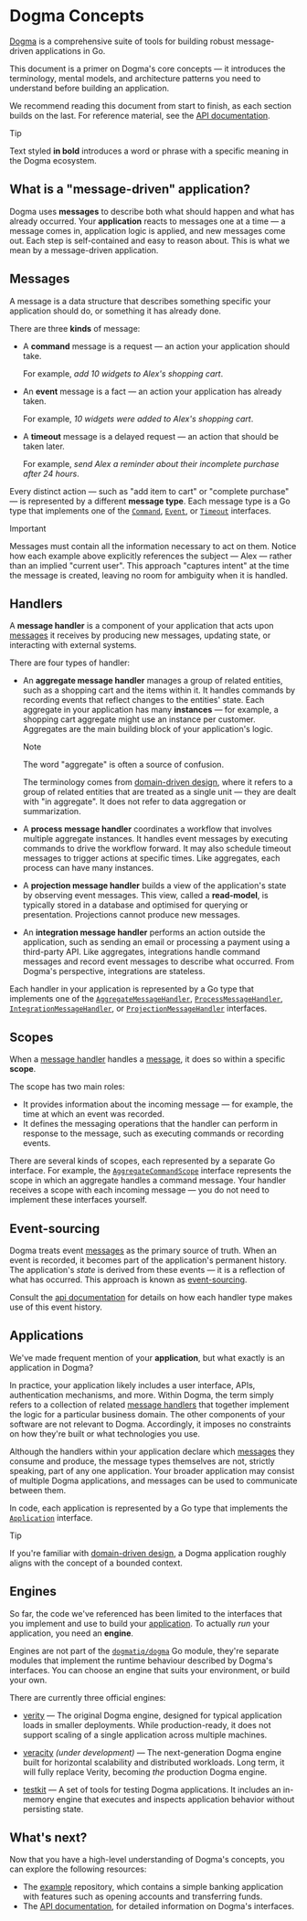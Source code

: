 # Dogma Concepts

[Dogma] is a comprehensive suite of tools for building robust message-driven
applications in Go.

This document is a primer on Dogma's core concepts — it introduces the
terminology, mental models, and architecture patterns you need to understand
before building an application.

We recommend reading this document from start to finish, as each section builds
on the last. For reference material, see the [API documentation].

> [!TIP]
> Text styled **in bold** introduces a word or phrase with a specific meaning
> in the Dogma ecosystem.

## What is a "message-driven" application?

Dogma uses **messages** to describe both what should happen and what has already
occurred. Your **application** reacts to messages one at a time — a message
comes in, application logic is applied, and new messages come out. Each step is
self-contained and easy to reason about. This is what we mean by a
message-driven application.

## Messages

A message is a data structure that describes something specific your application
should do, or something it has already done.

There are three **kinds** of message:

- A **command** message is a request — an action your application should take.

  For example, _add 10 widgets to Alex's shopping cart_.

- An **event** message is a fact — an action your application has already taken.

  For example, _10 widgets were added to Alex's shopping cart_.

- A **timeout** message is a delayed request — an action that should be taken later.

  For example, _send Alex a reminder about their incomplete purchase after 24 hours_.

Every distinct action — such as "add item to cart" or "complete purchase" — is
represented by a different **message type**. Each message type is a Go type that
implements one of the [`Command`], [`Event`], or [`Timeout`] interfaces.

> [!IMPORTANT]
> Messages must contain all the information necessary to act on them. Notice how
> each example above explicitly references the subject — Alex — rather than an
> implied "current user". This approach "captures intent" at the time the
> message is created, leaving no room for ambiguity when it is handled.

## Handlers

A **message handler** is a component of your application that acts upon
[messages] it receives by producing new messages, updating state, or interacting
with external systems.

There are four types of handler:

- An **aggregate message handler** manages a group of related entities, such
  as a shopping cart and the items within it. It handles commands by recording
  events that reflect changes to the entities' state. Each aggregate in your
  application has many **instances** — for example, a shopping cart aggregate
  might use an instance per customer. Aggregates are the main building block of
  your application's logic.

  > [!NOTE]
  > The word "aggregate" is often a source of confusion.
  >
  > The terminology comes from [domain-driven design], where it refers to a
  > group of related entities that are treated as a single unit — they are dealt
  > with "in aggregate". It does not refer to data aggregation or summarization.

- A **process message handler** coordinates a workflow that involves multiple
  aggregate instances. It handles event messages by executing commands to drive
  the workflow forward. It may also schedule timeout messages to trigger actions
  at specific times. Like aggregates, each process can have many instances.

- A **projection message handler** builds a view of the application's state by
  observing event messages. This view, called a **read-model**, is typically
  stored in a database and optimised for querying or presentation. Projections
  cannot produce new messages.

- An **integration message handler** performs an action outside the
  application, such as sending an email or processing a payment using a
  third-party API. Like aggregates, integrations handle command messages and
  record event messages to describe what occurred. From Dogma's perspective,
  integrations are stateless.

Each handler in your application is represented by a Go type that implements one
of the [`AggregateMessageHandler`], [`ProcessMessageHandler`],
[`IntegrationMessageHandler`], or [`ProjectionMessageHandler`] interfaces.

## Scopes

When a [message handler] handles a [message], it does so within a specific
**scope**.

The scope has two main roles:

- It provides information about the incoming message — for example, the time at
  which an event was recorded.
- It defines the messaging operations that the handler can perform in response
  to the message, such as executing commands or recording events.

There are several kinds of scopes, each represented by a separate Go interface.
For example, the [`AggregateCommandScope`] interface represents the scope in
which an aggregate handles a command message. Your handler receives a scope with
each incoming message — you do not need to implement these interfaces yourself.

## Event-sourcing

Dogma treats event [messages] as the primary source of truth. When an event is
recorded, it becomes part of the application's permanent history. The
application's _state_ is derived from these events — it is a reflection of what
has occurred. This approach is known as [event-sourcing].

Consult the [api documentation] for details on how each handler type makes use
of this event history.

## Applications

We've made frequent mention of your **application**, but what exactly is an
application in Dogma?

In practice, your application likely includes a user interface, APIs,
authentication mechanisms, and more. Within Dogma, the term simply refers to a
collection of related [message handlers] that together implement the logic for a
particular business domain. The other components of your software are not
relevant to Dogma. Accordingly, it imposes no constraints on how they're built
or what technologies you use.

Although the handlers within your application declare which [messages] they
consume and produce, the message types themselves are not, strictly speaking,
part of any one application. Your broader application may consist of multiple
Dogma applications, and messages can be used to communicate between them.

In code, each application is represented by a Go type that implements the
[`Application`] interface.

> [!TIP]
> If you're familiar with [domain-driven design], a Dogma application roughly
> aligns with the concept of a bounded context.

## Engines

So far, the code we've referenced has been limited to the interfaces that you
implement and use to build your [application]. To actually _run_ your
application, you need an **engine**.

Engines are not part of the [`dogmatiq/dogma`] Go module, they're separate
modules that implement the runtime behaviour described by Dogma's interfaces.
You can choose an engine that suits your environment, or build your own.

There are currently three official engines:

- [verity] — The original Dogma engine, designed for typical application loads
  in smaller deployments. While production-ready, it does not support scaling of
  a single application across multiple machines.

- [veracity] _(under development)_ — The next-generation Dogma engine built for
  horizontal scalability and distributed workloads. Long term, it will fully
  replace Verity, becoming _the_ production Dogma engine.

- [testkit] — A set of tools for testing Dogma applications. It includes an
  in-memory engine that executes and inspects application behavior without
  persisting state.

## What's next?

Now that you have a high-level understanding of Dogma's concepts, you can
explore the following resources:

- The [example] repository, which contains a simple banking application with
  features such as opening accounts and transferring funds.
- The [API documentation], for detailed information on Dogma's interfaces.

<!-- anchors -->

[message]: #messages
[messages]: #messages
[message handler]: #handlers
[message handlers]: #handlers
[application]: #applications

<!-- go modules -->

[dogma]: https://github.com/dogmatiq/dogma
[example]: https://github.com/dogmatiq/example
[testkit]: https://github.com/dogmatiq/testkit
[veracity]: https://github.com/dogmatiq/veracity
[verity]: https://github.com/dogmatiq/verity

<!-- API references -->

[api documentation]: https://pkg.go.dev/github.com/dogmatiq/dogma
[`AggregateCommandScope`]: https://pkg.go.dev/github.com/dogmatiq/dogma#AggregateCommandScope
[`AggregateMessageHandler`]: https://pkg.go.dev/github.com/dogmatiq/dogma#AggregateMessageHandler
[`Application`]: https://pkg.go.dev/github.com/dogmatiq/dogma#Application
[`Command`]: https://pkg.go.dev/github.com/dogmatiq/dogma#Command
[`dogmatiq/dogma`]: https://pkg.go.dev/github.com/dogmatiq/dogma
[`Event`]: https://pkg.go.dev/github.com/dogmatiq/dogma#Event
[`IntegrationMessageHandler`]: https://pkg.go.dev/github.com/dogmatiq/dogma#IntegrationMessageHandler
[`ProcessMessageHandler`]: https://pkg.go.dev/github.com/dogmatiq/dogma#ProcessMessageHandler
[`ProjectionMessageHandler`]: https://pkg.go.dev/github.com/dogmatiq/dogma#ProjectionMessageHandler
[`Timeout`]: https://pkg.go.dev/github.com/dogmatiq/dogma#Timeout

<!-- external references -->

[domain-driven design]: https://en.wikipedia.org/wiki/Domain-driven_design
[event-sourcing]: https://martinfowler.com/eaaDev/EventSourcing.html
